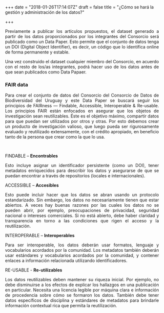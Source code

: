 +++
date = "2018-01-26T17:14:07Z"
draft = false
title = "¿Cómo se hará la gestión y administración de los datos?"

+++

<p style='text-align: justify;'>
Previamente a publicar los artículos propuestos, el dataset generado a partir de los datos proporcionados por los integrantes del Consorcio será publicado como un Data Paper. Esto permite que el conjunto de datos tenga un DOI (Digital Object Identifier), es decir, un código que lo identifica online de forma permanente y estable.
</p> 

<p style='text-align: justify;'>
Una vez construido el dataset cualquier miembro del Consorcio, en acuerdo con el resto de los/as integrantes, podrá hacer uso de los datos antes de que sean publicados como Data Papaer.
</p> 


### FAIR data

<p style='text-align: justify;'>
Para crear el conjunto de datos del Consorcio del Consorcio de Datos de Biodiversidad del Uruguay y este Data Paper se buscará seguir los principios de FAIRness — Findable, Accessible, Interoperable & Re-usable. Los principios FAIR están enfocados en asegurar que los objetos de investigación sean reutilizables. Éste es el objetivo máximo, compartir datos para que puedan ser utilizados por otros y otras. Por esto debemos crear un producto de investigación valioso, que luego pueda ser rigurosamente evaluado y reutilizado extensamente, con el crédito apropiado, en beneficio tanto de la persona que crear como la que lo usa.
</p>

<br />

FINDABLE – **Encontrables**
<p style='text-align: justify;'>Esto incluye asignar un identificador persistente (como un DOI), tener metadatos enriquecidos para describir los datos y asegurarse de que se puedan encontrar a través de repositorios (locales e internacionales).</p>

ACCESSIBLE – **Accesibles**
<p style='text-align: justify;'>Esto puede incluir hacer que los datos se abran usando un protocolo estandarizado. Sin embargo, los datos no necesariamente tienen que estar abiertos. A veces hay buenas razones por las cuales los datos no se pueden abrir, por ejemplo, preocupaciones de privacidad, seguridad nacional o intereses comerciales. Si no está abierto, debe haber claridad y transparencia en torno a las condiciones que rigen el acceso y la reutilización.</p>

INTEROPERABLE – **Interoperables**
<p style='text-align: justify;'>Para ser interoperable, los datos deberán usar formatos, lenguaje y vocabularios acordados por la comunidad. Los metadatos también deberán usar estándares y vocabularios acordados por la comunidad, y contener enlaces a información relacionada utilizando identificadores.</p>

RE-USABLE - **Re-utilizables**
<p style='text-align: justify;'>Los datos reutilizables deben mantener su riqueza inicial. Por ejemplo, no debe disminuirse a los efectos de explicar los hallazgos en una publicación en particular. Necesita una licencia legible por máquina clara e información de procedencia sobre cómo se formaron los datos. También debe tener datos específicos de disciplina y estándares de metadatos para brindarle información contextual rica que permita la reutilización.</p>

<br />
